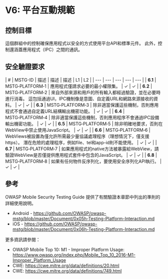 # V6: 平台互動規範

## 控制目標

這個群組中的控制確保應用程式以安全的方式使用平台API和標準元件。 此外，控制還涵蓋應用程式（IPC）之間的通訊。

## 安全驗證要求

| # | MSTG-ID | 描述 | 描述 | 描述 | L1 | L2 |
| --- | --- | --- | --- | --- |
| **6.1** | MSTG‑PLATFORM‑1 | 應用程式僅請求必要的最小權限集。 | ✓ | ✓ |
| **6.2** | MSTG‑PLATFORM‑2 | 來自外部來源和用戶的所有輸入都經過驗證，並在必要時進行消毒。 這包括通過UI，IPC機制像是意圖、自定義URL和網路來源接收的資料。 | ✓ | ✓ |
| **6.3** | MSTG‑PLATFORM‑3 | 除非適當保護這些機制，否則應用程式不會通過自定義URL結構輸出機密功能。 | ✓ | ✓ |
| **6.4** | MSTG‑PLATFORM‑4 | 除非適當保護這些機制，否則應用程序不會通過IPC設備輸出機密功能。 | ✓ | ✓ |
| **6.5** | MSTG‑PLATFORM‑5 | 除非明確地要求，否則在WebView中禁止使用JavaScript。 | ✓ | ✓ |
| **6.6** | MSTG‑PLATFORM‑6 | WebViews被設置為僅允許所需最少量協議處理程序（理想情況下，僅支援https）。 潛在危險的處理程序，例如file、tel和app-id則不能使用。 | ✓ | ✓ |
| **6.7** | MSTG‑PLATFORM‑7 | 如果應用程式的native方法被暴露給WebView，請驗證WebView是否僅提供應用程式套件中包含的JavaScript。 | ✓ | ✓ |
| **6.8** | MSTG‑PLATFORM‑8 | 如果有任何物件反序列化，要使用安全序列化API執行。 | ✓ | ✓ |

## 參考

OWASP Mobile Security Testing Guide 提供了有關驗證本章節中列出的準則的詳細使用說明。

- Android - <https://github.com/OWASP/owasp-mstg/blob/master/Document/0x05h-Testing-Platform-Interaction.md>
- iOS - <https://github.com/OWASP/owasp-mstg/blob/master/Document/0x06h-Testing-Platform-Interaction.md>

更多資訊請參閱：

- OWASP Mobile Top 10: M1 - Improper Platform Usage: <https://www.owasp.org/index.php/Mobile_Top_10_2016-M1-Improper_Platform_Usage>
- CWE: <https://cwe.mitre.org/data/definitions/20.html>
- CWE: <https://cwe.mitre.org/data/definitions/749.html>

